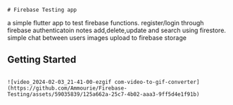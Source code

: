                                                                                       # Firebase Testing app

a simple flutter app to test firebase functions.
register/login through firebase authenticatoin
notes add,delete,update and search using firestore.
simple chat between users
images upload to firebase storage 


## Getting Started                                      
                                                                                                                                                                ![video_2024-02-03_21-41-00-ezgif com-video-to-gif-converter](https://github.com/Ammourie/Firebase-Testing/assets/59035839/125a662a-25c7-4b02-aaa3-9ff5d4e1f91b)
                                                                                                                                                                                                                                                
